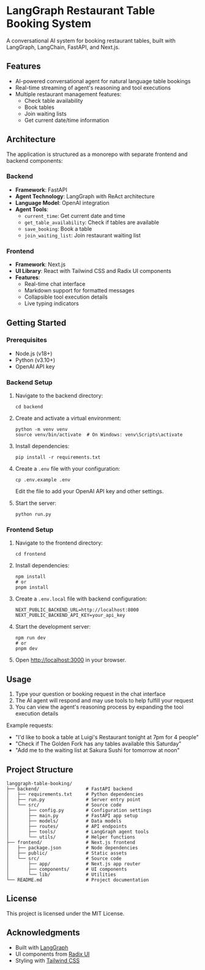 # LangGraph Restaurant Table Booking System

A conversational AI system for booking restaurant tables, built with LangGraph, LangChain, FastAPI, and Next.js.

## Features

- AI-powered conversational agent for natural language table bookings
- Real-time streaming of agent's reasoning and tool executions
- Multiple restaurant management features:
  - Check table availability
  - Book tables
  - Join waiting lists 
  - Get current date/time information

## Architecture

The application is structured as a monorepo with separate frontend and backend components:

### Backend

- **Framework**: FastAPI
- **Agent Technology**: LangGraph with ReAct architecture
- **Language Model**: OpenAI integration
- **Agent Tools**:
  - `current_time`: Get current date and time
  - `get_table_availability`: Check if tables are available
  - `save_booking`: Book a table
  - `join_waiting_list`: Join restaurant waiting list

### Frontend

- **Framework**: Next.js 
- **UI Library**: React with Tailwind CSS and Radix UI components
- **Features**:
  - Real-time chat interface
  - Markdown support for formatted messages
  - Collapsible tool execution details
  - Live typing indicators

## Getting Started

### Prerequisites

- Node.js (v18+)
- Python (v3.10+)
- OpenAI API key

### Backend Setup

1. Navigate to the backend directory:
   ```
   cd backend
   ```

2. Create and activate a virtual environment:
   ```
   python -m venv venv
   source venv/bin/activate  # On Windows: venv\Scripts\activate
   ```

3. Install dependencies:
   ```
   pip install -r requirements.txt
   ```

4. Create a `.env` file with your configuration:
   ```
   cp .env.example .env
   ```
   Edit the file to add your OpenAI API key and other settings.

5. Start the server:
   ```
   python run.py
   ```

### Frontend Setup

1. Navigate to the frontend directory:
   ```
   cd frontend
   ```

2. Install dependencies:
   ```
   npm install
   # or
   pnpm install
   ```

3. Create a `.env.local` file with backend configuration:
   ```
   NEXT_PUBLIC_BACKEND_URL=http://localhost:8000
   NEXT_PUBLIC_BACKEND_API_KEY=your_api_key
   ```

4. Start the development server:
   ```
   npm run dev
   # or
   pnpm dev
   ```

5. Open [http://localhost:3000](http://localhost:3000) in your browser.

## Usage

1. Type your question or booking request in the chat interface
2. The AI agent will respond and may use tools to help fulfill your request
3. You can view the agent's reasoning process by expanding the tool execution details

Example requests:
- "I'd like to book a table at Luigi's Restaurant tonight at 7pm for 4 people"
- "Check if The Golden Fork has any tables available this Saturday"
- "Add me to the waiting list at Sakura Sushi for tomorrow at noon"

## Project Structure

```
langgraph-table-booking/
├── backend/                 # FastAPI backend
│   ├── requirements.txt     # Python dependencies
│   ├── run.py               # Server entry point
│   └── src/                 # Source code
│       ├── config.py        # Configuration settings
│       ├── main.py          # FastAPI app setup
│       ├── models/          # Data models
│       ├── routes/          # API endpoints
│       ├── tools/           # LangGraph agent tools
│       └── utils/           # Helper functions
├── frontend/                # Next.js frontend
│   ├── package.json         # Node dependencies
│   ├── public/              # Static assets
│   └── src/                 # Source code
│       ├── app/             # Next.js app router
│       ├── components/      # UI components
│       └── lib/             # Utilities
└── README.md                # Project documentation
```

## License

This project is licensed under the MIT License.

## Acknowledgments

- Built with [LangGraph](https://github.com/langchain-ai/langgraph)
- UI components from [Radix UI](https://www.radix-ui.com/) 
- Styling with [Tailwind CSS](https://tailwindcss.com/)